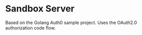 # Sandbox Server

Based on the Golang Auth0 sample project. Uses the OAuth2.0 authorization code flow.
